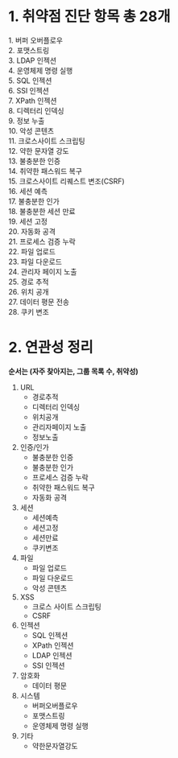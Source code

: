 # 1. 취약점 진단 항목 총 28개 

1. 버퍼 오버플로우    
2. 포맷스트링    
3. LDAP 인젝션    
4. 운영체제 명령 실행    
5. SQL 인젝션    
6. SSI 인젝션    
7. XPath 인젝션    
8. 디렉터리 인덱싱    
9. 정보 누출    
10. 악성 콘텐츠    
11. 크로스사이트 스크립팅    
12. 약한 문자열 강도    
13. 불충분한 인증    
14. 취약한 패스워드 복구    
15. 크로스사이트 리퀘스트 변조(CSRF)   
16. 세션 예측   
17. 불충분한 인가    
18. 불충분한 세션 만료    
19. 세션 고정    
20. 자동화 공격    
21. 프로세스 검증 누락    
22. 파일 업로드    
23. 파일 다운로드    
24. 관리자 페이지 노출   
25. 경로 추적   
26. 위치 공개    
27. 데이터 평문 전송    
28. 쿠키 변조 


# 2. 연관성 정리 

**순서는 (자주 찾아지는, 그룹 목록 수, 취약성)**

1. URL
	- 경로추적
	- 디렉터리 인덱싱
	- 위치공개
	- 관리자페이지 노출
	- 정보노출
2. 인증/인가
	- 불충분한 인증
	- 불충분한 인가
	- 프로세스 검증 누락
	- 취약한 패스워드 복구
	- 자동화 공격 
3. 세션
	- 세션예측
	- 세션고정
	- 세션만료
	- 쿠키변조
4. 파일
	- 파일 업로드
	- 파일 다운로드
	- 악성 콘텐츠
5. XSS
	- 크로스 사이트 스크립팅
	- CSRF
6. 인젝션
	- SQL 인젝션
	- XPath 인젝션
	- LDAP 인젝션
	- SSI 인젝션
7. 암호화
	- 데이터 평문
8. 시스템
	- 버퍼오버플로우
	- 포맷스트링
	- 운영체제 명령 실행
9. 기타
	- 약한문자열강도


